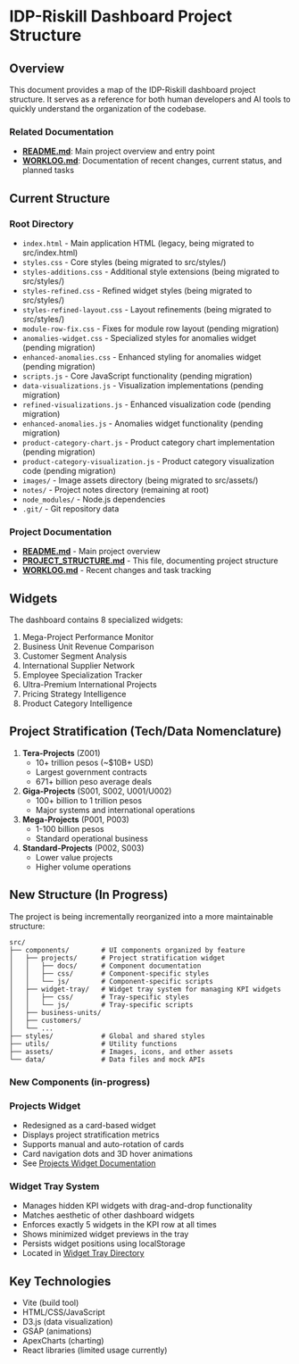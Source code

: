 # IDP-Riskill Dashboard Project Structure

## Overview
This document provides a map of the IDP-Riskill dashboard project structure. It serves as a reference for both human developers and AI tools to quickly understand the organization of the codebase.

### Related Documentation
- [**README.md**](./README.md): Main project overview and entry point
- [**WORKLOG.md**](./WORKLOG.md): Documentation of recent changes, current status, and planned tasks

## Current Structure

### Root Directory
- `index.html` - Main application HTML (legacy, being migrated to src/index.html)
- `styles.css` - Core styles (being migrated to src/styles/)
- `styles-additions.css` - Additional style extensions (being migrated to src/styles/)
- `styles-refined.css` - Refined widget styles (being migrated to src/styles/)
- `styles-refined-layout.css` - Layout refinements (being migrated to src/styles/)
- `module-row-fix.css` - Fixes for module row layout (pending migration)
- `anomalies-widget.css` - Specialized styles for anomalies widget (pending migration)
- `enhanced-anomalies.css` - Enhanced styling for anomalies widget (pending migration)
- `scripts.js` - Core JavaScript functionality (pending migration)
- `data-visualizations.js` - Visualization implementations (pending migration)
- `refined-visualizations.js` - Enhanced visualization code (pending migration)
- `enhanced-anomalies.js` - Anomalies widget functionality (pending migration)
- `product-category-chart.js` - Product category chart implementation (pending migration)
- `product-category-visualization.js` - Product category visualization code (pending migration)
- `images/` - Image assets directory (being migrated to src/assets/)
- `notes/` - Project notes directory (remaining at root)
- `node_modules/` - Node.js dependencies
- `.git/` - Git repository data

### Project Documentation
- [**README.md**](./README.md) - Main project overview
- [**PROJECT_STRUCTURE.md**](./PROJECT_STRUCTURE.md) - This file, documenting project structure
- [**WORKLOG.md**](./WORKLOG.md) - Recent changes and task tracking

## Widgets
The dashboard contains 8 specialized widgets:
1. Mega-Project Performance Monitor
2. Business Unit Revenue Comparison
3. Customer Segment Analysis
4. International Supplier Network
5. Employee Specialization Tracker
6. Ultra-Premium International Projects
7. Pricing Strategy Intelligence
8. Product Category Intelligence

## Project Stratification (Tech/Data Nomenclature)
1. **Tera-Projects** (Z001)
   - 10+ trillion pesos (~$10B+ USD)
   - Largest government contracts
   - 671+ billion peso average deals
2. **Giga-Projects** (S001, S002, U001/U002)
   - 100+ billion to 1 trillion pesos
   - Major systems and international operations
3. **Mega-Projects** (P001, P003)
   - 1-100 billion pesos
   - Standard operational business
4. **Standard-Projects** (P002, S003)
   - Lower value projects
   - Higher volume operations

## New Structure (In Progress)

The project is being incrementally reorganized into a more maintainable structure:

```
src/
├── components/        # UI components organized by feature
│   ├── projects/      # Project stratification widget
│   │   ├── docs/      # Component documentation
│   │   ├── css/       # Component-specific styles
│   │   └── js/        # Component-specific scripts
│   ├── widget-tray/   # Widget tray system for managing KPI widgets
│   │   ├── css/       # Tray-specific styles
│   │   └── js/        # Tray-specific scripts
│   ├── business-units/
│   ├── customers/
│   └── ...
├── styles/            # Global and shared styles
├── utils/             # Utility functions
├── assets/            # Images, icons, and other assets
└── data/              # Data files and mock APIs
```

### New Components (in-progress)

### Projects Widget
- Redesigned as a card-based widget
- Displays project stratification metrics
- Supports manual and auto-rotation of cards
- Card navigation dots and 3D hover animations
- See [Projects Widget Documentation](./src/components/projects/docs/README.md)

### Widget Tray System
- Manages hidden KPI widgets with drag-and-drop functionality
- Matches aesthetic of other dashboard widgets
- Enforces exactly 5 widgets in the KPI row at all times
- Shows minimized widget previews in the tray
- Persists widget positions using localStorage
- Located in [Widget Tray Directory](./src/components/widget-tray/)

## Key Technologies
- Vite (build tool)
- HTML/CSS/JavaScript
- D3.js (data visualization)
- GSAP (animations)
- ApexCharts (charting)
- React libraries (limited usage currently)
